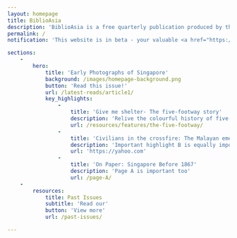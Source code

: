 ```yaml
---
layout: homepage
title: BiblioAsia
description: 'BiblioAsia is a free quarterly publication produced by the National Library Board. It features articles on the history, culture and heritage of Singapore within the larger Asian context, and has a strong focus on the collections and services of the National Library.'
permalink: /
notification: 'This website is in beta - your valuable <a href="https://www.google.com">feedback</a> will help us in improving it.'

sections:
    -
        hero:
            title: 'Early Photographs of Singapore'
            background: /images/homepage-background.png
            button: 'Read this issue!'
            url: /latest-reads/article1/
            key_highlights:
                -
                    title: 'Give me shelter- The five-footway story'
                    description: 'Relive the colourful history of five-footway'
                    url: /resources/features/the-five-footway/
                -
                    title: 'Civilians in the crossfire: The Malayan emergency'
                    description: 'Important highlight B is equally important'
                    url: 'https://yahoo.com'
                -
                    title: 'On Paper: Singapore Before 1867'
                    description: 'Page A is important too'
                    url: /page-A/
    -
        resources:
            title: Past Issues
            subtitle: 'Read our'
            button: 'View more'
            url: /past-issues/

---
```

